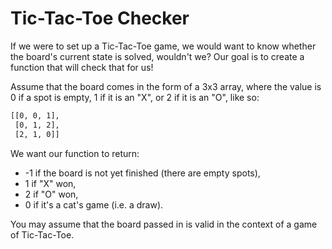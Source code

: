 # Tic-Tac-Toe Checker
 

If we were to set up a Tic-Tac-Toe game, we would want to know whether the board's current state is solved, wouldn't we? Our goal is to create a function that will check that for us!

Assume that the board comes in the form of a 3x3 array, where the value is 0 if a spot is empty, 1 if it is an "X", or 2 if it is an "O", like so:

```sh
[[0, 0, 1],
 [0, 1, 2],
 [2, 1, 0]]
```

We want our function to return:

- -1 if the board is not yet finished (there are empty spots),
- 1 if "X" won,
- 2 if "O" won,
- 0 if it's a cat's game (i.e. a draw).

You may assume that the board passed in is valid in the context of a game of Tic-Tac-Toe.
